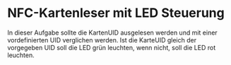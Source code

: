 # NFC-Kartenleser mit LED Steuerung

In dieser Aufgabe sollte die KartenUID ausgelesen werden und mit einer vordefinierten UID verglichen werden. Ist die KarteUID gleich der vorgegeben UID soll die LED grün leuchten, wenn nicht, soll die LED rot leuchten.
